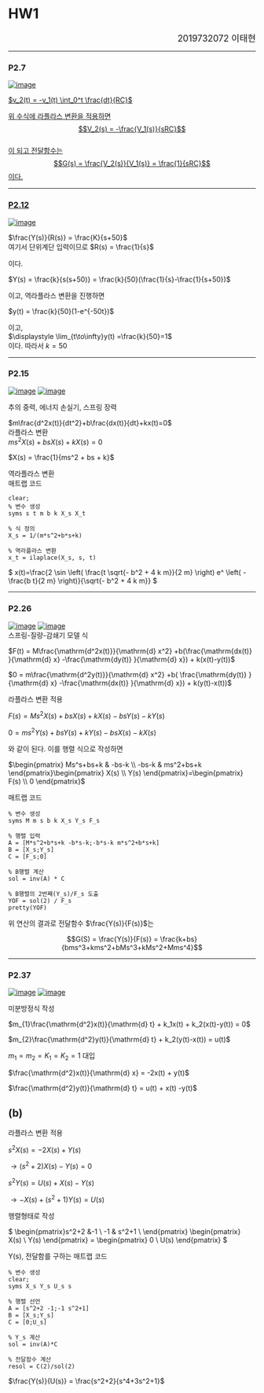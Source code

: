 # HW1

<div align="right"><font size="4">2019732072 이태현</font></div>


---

### P2.7

<a href="https://imgbb.com/"><img src="https://i.ibb.co/0FjdCyM/image.png" alt="image" border="0">

$v_2(t) = -v_1(t) \int_0^t \frac{dt}{RC}$

위 수식에 라플라스 변환을 적용하면  
$$V_2(s) = -\frac{V_1(s)}{sRC}$$  
이 되고 전달함수는  
$$G(s) = \frac{V_2(s)}{V_1(s)} = \frac{1}{sRC}$$
이다.

---

### P2.12


<a href="https://imgbb.com/"><img src="https://i.ibb.co/gjN66C5/image.png" alt="image" border="0"></a>

$\frac{Y(s)}{R(s)} = \frac{K}{s+50}$  
여기서 단위계단 입력이므로
$R(s) = \frac{1}{s}$

이다.

$Y(s) = \frac{k}{s(s+50)} = \frac{k}{50}(\frac{1}{s}-\frac{1}{s+50})$

이고, 역라플라스 변환을 진행하면

$y(t) = \frac{k}{50}(1-e^{-50t})$

이고,  
$\displaystyle \lim_{t\to\infty}y(t) =\frac{k}{50}=1$  
이다. 따라서 $k = 50$

---

### P2.15

<a href="https://imgbb.com/"><img src="https://i.ibb.co/YbCsrmR/image.png" alt="image" border="0"></a>
<a href="https://imgbb.com/"><img src="https://i.ibb.co/xhn645B/image.png" alt="image" border="0"></a>
  
추의 중력, 에너지 손실기, 스프링 장력

$m\frac{d^2x(t)}{dt^2}+b\frac{dx(t)}{dt}+kx(t)=0$  
라플라스 변환  
$ms^2X(s)+bsX(s)+kX(s) = 0$

$X(s) = \frac{1}{ms^2 + bs + k}$

역라플라스 변환  
매트랩 코드

```
clear;
% 변수 생성
syms s t m b k X_s X_t

% 식 정의
X_s = 1/(m*s^2+b*s+k)

% 역라플라스 변환
x_t = ilaplace(X_s, s, t)
```


$
x(t)=\frac{2 \sin \left( \frac{t \sqrt{- b^2 + 4 k m}}{2 m} \right) e^ \left( -\frac{b t}{2 m} \right)}{\sqrt{- b^2 + 4 k m}}
$

---

### P2.26


<a href="https://imgbb.com/"><img src="https://i.ibb.co/t4T6DNh/image.png" alt="image" border="0"></a>
<a href="https://imgbb.com/"><img src="https://i.ibb.co/n12tVx0/image.png" alt="image" border="0"></a>  
스프링-질량-감쇄기 모델 식

$F(t) = M\frac{\mathrm{d^2x(t)}}{\mathrm{d} x^2} +b(\frac{\mathrm{dx(t)} }{\mathrm{d} x} -\frac{\mathrm{dy(t)} }{\mathrm{d} x}) + k(x(t)-y(t))$

$0 = m\frac{\mathrm{d^2y(t)}}{\mathrm{d} x^2} +b( \frac{\mathrm{dy(t)} }{\mathrm{d} x} -\frac{\mathrm{dx(t)} }{\mathrm{d} x}) + k(y(t)-x(t))$

라플라스 변환 적용

$F(s) = Ms^2X(s) +bsX(s) + kX(s) - bsY(s) - kY(s)$

$0 = ms^2Y(s) +bsY(s) + kY(s) - bsX(s) - kX(s)$

와 같이 된다. 이를 행렬 식으로 작성하면

$\begin{pmatrix}
Ms^s+bs+k & -bs-k \\
 -bs-k  & ms^2+bs+k
\end{pmatrix}\begin{pmatrix}
X(s) \\
 Y(s)
\end{pmatrix}=\begin{pmatrix}
F(s) \\
 0
\end{pmatrix}$


매트랩 코드

```
% 변수 생성
syms M m s b k X_s Y_s F_s

% 행렬 입력
A = [M*s^2+b*s+k -b*s-k;-b*s-k m*s^2+b*s+k]
B = [X_s;Y_s]
C = [F_s;0]

% B행렬 계산
sol = inv(A) * C

% B행렬의 2번째(Y_s)/F_s 도출
YOF = sol(2) / F_s
pretty(YOF)
```


위 연산의 결과로 전달함수 $\frac{Y(s)}{F(s)}$는


$$G(S) = \frac{Y(s)}{F(s)} = \frac{k+bs}{bms^3+kms^2+bMs^3+kMs^2+Mms^4}$$

---

### P2.37

<a href="https://imgbb.com/"><img src="https://i.ibb.co/zZm3CrB/image.png" alt="image" border="0"></a>
<a href="https://imgbb.com/"><img src="https://i.ibb.co/YdMFrKB/image.png" alt="image" border="0"></a>

미분방정식 작성

$m_{1}\frac{\mathrm{d^2}x(t)}{\mathrm{d} t} + k_1x(t) + k_2(x(t)-y(t)) = 0$

$m_{2}\frac{\mathrm{d^2}y(t)}{\mathrm{d} t} + k_2(y(t)-x(t)) = u(t)$

$m_1 = m_2 = K_1 = K_2 = 1$ 대입

$\frac{\mathrm{d^2}x(t)}{\mathrm{d} x} = -2x(t) + y(t)$

$\frac{\mathrm{d^2}y(t)}{\mathrm{d} t} = u(t) + x(t) -y(t)$


## (b)

라플라스 변환 적용

$s^2X(s) = -2X(s) + Y(s)$

$\to (s^2+2)X(s) - Y(s) = 0$

$s^2Y(s) = U(s) + X(s) - Y(s)$

$\to -X(s) + (s^2 + 1)Y(s) = U(s)$

행렬형태로 작성

$
\begin{pmatrix}s^2+2 &-1  \\
-1 & s^2+1 \\
\end{pmatrix}  \begin{pmatrix}
X(s) \\
 Y(s)
\end{pmatrix} = \begin{pmatrix}
0 \\
 U(s)
\end{pmatrix}
$

Y(s), 전달함를 구하는 매트랩 코드

```
% 변수 생성
clear;
syms X_s Y_s U_s s

% 행렬 선언
A = [s^2+2 -1;-1 s^2+1]
B = [X_s;Y_s]
C = [0;U_s]

% Y_s 계산
sol = inv(A)*C

% 전달함수 계산
resol = C(2)/sol(2)

```

$\frac{Y(s)}{U(s)} = \frac{s^2+2}{s^4+3s^2+1}$
